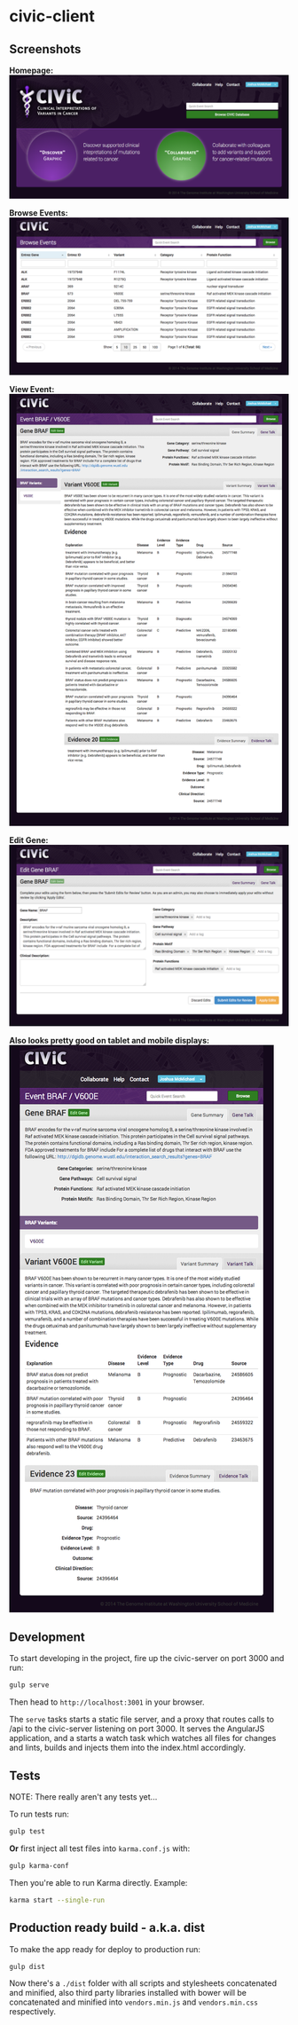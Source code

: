 civic-client
============

## Screenshots
**Homepage:**
![Homepage](notes/screenshots/home-view.png)

**Browse Events:**
![Homepage](notes/screenshots/gene-browse-view.png)

**View Event:**
![Homepage](notes/screenshots/gene-variant-evidence-view.png)

**Edit Gene:**
![Homepage](notes/screenshots/gene-edit-view.png)

**Also looks pretty good on tablet and mobile displays:**
![Homepage](notes/screenshots/tablet-gene-view.png)

## Development

To start developing in the project, fire up the civic-server on port 3000 and run:

```bash
gulp serve
```

Then head to `http://localhost:3001` in your browser. 

The `serve` tasks starts a static file server, and a proxy that routes calls to /api to the civic-server listening on port 3000. It serves the AngularJS application, and a starts a watch task which watches all files for changes and lints, builds and injects them into the index.html accordingly.

## Tests

NOTE: There really aren't any tests yet...

To run tests run:

```bash
gulp test
```

**Or** first inject all test files into `karma.conf.js` with:

```bash
gulp karma-conf
```

Then you're able to run Karma directly. Example:

```bash
karma start --single-run
```

## Production ready build - a.k.a. dist

To make the app ready for deploy to production run:

```bash
gulp dist
```

Now there's a `./dist` folder with all scripts and stylesheets concatenated and minified, also third party libraries installed with bower will be concatenated and minified into `vendors.min.js` and `vendors.min.css` respectively.
